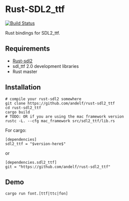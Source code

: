 Rust-SDL2_ttf
===============

[![Build Status](https://travis-ci.org/quix00/rust-sdl2_ttf.svg?branch=master)](https://travis-ci.org/quix00/rust-sdl2_ttf)

Rust bindings for SDL2_ttf.

Requirements
------------

* [Rust-sdl2](https://github.com/AngryLawyer/rust-sdl2)
* sdl_ttf 2.0 development libraries
* Rust master

Installation
------------

```
# compile your rust-sdl2 somewhere
git clone https://github.com/andelf/rust-sdl2_ttf
cd rust-sdl2_ttf
cargo build
# TODO: OR if you are using the mac framework version
rustc -L. --cfg mac_framework src/sdl2_ttf/lib.rs
```

For cargo:

```
[dependencies]
sdl2_ttf = "$version-here$"
```

or

```
[dependencies.sdl2_ttf]
git = "https://github.com/andelf/rust-sdl2_ttf"
```


Demo
----

```
cargo run font.[ttf|ttc|fon]
```
